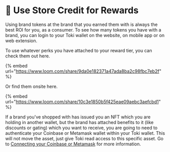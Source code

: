 # 📎 Use Store Credit for Rewards

Using brand tokens at the brand that you earned them with is always the best ROI for you, as a consumer. To see how many tokens you have with a brand, you can login to your Toki wallet on the website, on mobile app or on web extension.&#x20;

To use whatever perks you have attached to your reward tier, you can check them out here.

{% embed url="https://www.loom.com/share/9da0e182371a47ada8ba2c98fbc7eb2f" %}

Or find them onsite here.

{% embed url="https://www.loom.com/share/10c3e1850b5f425eae09aebc3aefcbd1" %}

If a brand you've shopped with has issued you an NFT which you are holding in another wallet, but the brand has attached benefits to it (like discounts or gating) which you want to receive, you are going to need to authenticate your Coinbase or Metamask wallet within your Toki wallet. This will not move the asset, just give Toki read access to this specific asset. Go to [Connecting your Coinbase or Metamask](broken-reference) for more information.
